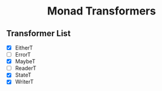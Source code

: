 <h1 align="center">Monad Transformers</h1>

## Transformer List

- [x] EitherT
- [ ] ErrorT
- [x] MaybeT
- [ ] ReaderT
- [x] StateT
- [x] WriterT